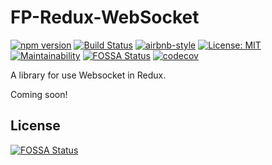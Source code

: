 # FP-Redux-WebSocket

[![npm version](https://badge.fury.io/js/fp-redux-websocket.svg)](https://badge.fury.io/js/fp-redux-websocket)
[![Build Status](https://travis-ci.org/pasalino/fp-redux-websocket.svg?branch=master)](https://travis-ci.org/pasalino/fp-redux-websocket)
[![airbnb-style](https://img.shields.io/badge/eslint-airbnb-4B32C3.svg)](https://github.com/airbnb/javascript)
[![License: MIT](https://img.shields.io/badge/License-MIT-yellow.svg)](https://opensource.org/licenses/MIT)
[![Maintainability](https://api.codeclimate.com/v1/badges/9accb32724f49f04b142/maintainability)](https://codeclimate.com/github/pasalino/fp-redux-websocket/maintainability)
[![FOSSA Status](https://app.fossa.io/api/projects/git%2Bgithub.com%2Fpasalino%2Ffp-redux-websocket.svg?type=shield)](https://app.fossa.io/projects/git%2Bgithub.com%2Fpasalino%2Ffp-redux-websocket?ref=badge_shield)
[![codecov](https://codecov.io/gh/pasalino/fp-redux-websocket/branch/master/graph/badge.svg)](https://codecov.io/gh/pasalino/fp-redux-websocket)

A library for use Websocket in Redux.

Coming soon!


## License
[![FOSSA Status](https://app.fossa.io/api/projects/git%2Bgithub.com%2Fpasalino%2Ffp-redux-websocket.svg?type=large)](https://app.fossa.io/projects/git%2Bgithub.com%2Fpasalino%2Ffp-redux-websocket?ref=badge_large)
